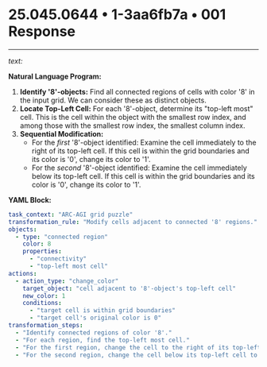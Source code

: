 # 25.045.0644 • 1-3aa6fb7a • 001 Response

---

*text:*

**Natural Language Program:**

1. **Identify '8'-objects:** Find all connected regions of cells with color '8' in the input grid. We can consider these as distinct objects.
2. **Locate Top-Left Cell:** For each '8'-object, determine its "top-left most" cell. This is the cell within the object with the smallest row index, and among those with the smallest row index, the smallest column index.
3. **Sequential Modification:**
    - For the *first* '8'-object identified:  Examine the cell immediately to the right of its top-left cell. If this cell is within the grid boundaries and its color is '0', change its color to '1'.
    - For the *second* '8'-object identified: Examine the cell immediately below its top-left cell. If this cell is within the grid boundaries and its color is '0', change its color to '1'.

**YAML Block:**

```yaml
task_context: "ARC-AGI grid puzzle"
transformation_rule: "Modify cells adjacent to connected '8' regions."
objects:
  - type: "connected region"
    color: 8
    properties:
      - "connectivity"
      - "top-left most cell"
actions:
  - action_type: "change_color"
    target_object: "cell adjacent to '8'-object's top-left cell"
    new_color: 1
    conditions:
      - "target cell is within grid boundaries"
      - "target cell's original color is 0"
transformation_steps:
  - "Identify connected regions of color '8'."
  - "For each region, find the top-left most cell."
  - "For the first region, change the cell to the right of its top-left cell to '1' if possible."
  - "For the second region, change the cell below its top-left cell to '1' if possible."
```
